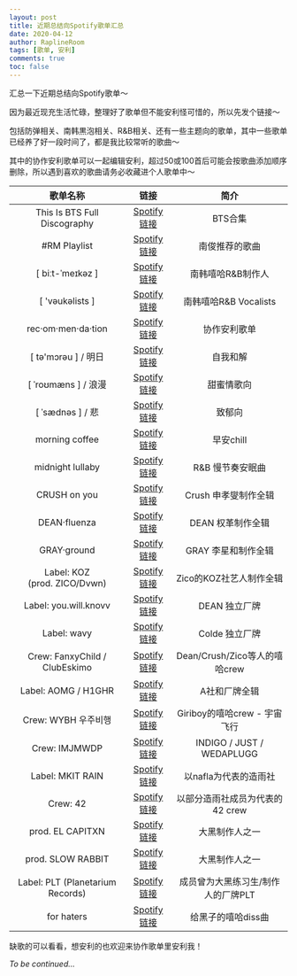 ```yaml
---
layout: post
title: 近期总结向Spotify歌单汇总
date: 2020-04-12
author: RaplineRoom
tags: [歌单, 安利]
comments: true
toc: false
---
```




汇总一下近期总结向Spotify歌单～

因为最近现充生活忙碌，整理好了歌单但不能安利怪可惜的，所以先发个链接～

包括防弹相关、南韩黒泡相关、R&B相关、还有一些主题向的歌单，其中一些歌单已经养了好一段时间了，都是我比较常听的歌曲～

其中的协作安利歌单可以一起编辑安利，超过50或100首后可能会按歌曲添加顺序删除，所以遇到喜欢的歌曲请务必收藏进个人歌单中～

|              歌单名称              |                             链接                             |                简介                |
| :--------------------------------: | :----------------------------------------------------------: | :--------------------------------: |
|    This Is BTS Full Discography    |             [Spotify链接](http://t.cn/A6wqD8Ii)              |              BTS合集               |
|           \#RM Playlist            |             [Spotify链接](http://t.cn/A6wqD8IW)              |           南俊推荐的歌曲           |
|          [ biːt-ˈmeɪkəz ]          |             [Spotify链接](http://t.cn/A6wqD8IO)              |         南韩嘻哈R&B制作人          |
|          [ 'vəukəlists ]           |             [Spotify链接](http://t.cn/A6wqD8I6)              |       南韩嘻哈R&B Vocalists        |
|         rec·om·men·da·tion         |             [Spotify链接](http://t.cn/A6wqD8Io)              |            协作安利歌单            |
|        [ tə'mɔrəu ] / 明日         |             [Spotify链接](http://t.cn/A6wqD8Ia)              |              自我和解              |
|        [ ˈroʊmæns ] / 浪漫         |             [Spotify链接](http://t.cn/A6wqD8IX)              |             甜蜜情歌向             |
|          [ ˈsædnəs ] / 悲          |             [Spotify链接](http://t.cn/A6wqD8IY)              |               致郁向               |
|           morning coffee           | [Spotify链接](https://open.spotify.com/playlist/4IGnJoSrPt78w9CFyIuKFJ?si=FRFOFP4rT-O4U9yYQ690Xw) |             早安chill              |
|          midnight lullaby          |             [Spotify链接](http://t.cn/A6wqD8Ij)              |          R&B 慢节奏安眠曲          |
|            CRUSH on you            | [Spotify链接](https://open.spotify.com/playlist/5KJoR4puBYc5l6rXeW64sP?si=-Ynb9dTdTzGT5mVS-efzpw) |        Crush 申孝燮制作全辑        |
|            DEAN·fluenza            | [Spotify链接](https://open.spotify.com/playlist/4Z9gnvrH2xM9zgruPb0mTp?si=ni7_Ho9OQG6Cdz359kg4Ug) |         DEAN 权革制作全辑          |
|            GRAY·ground             | [Spotify链接](https://open.spotify.com/playlist/0Vk2OjQiJk694g4faQ67Yf?si=6VC2HaZ2RiWx31yJRmrjAA) |        GRAY 李星和制作全辑         |
| Label: KOZ<br /> (prod. ZICO/Dvwn) |             [Spotify链接](http://t.cn/A6wqD8IK)              |      Zico的KOZ社艺人制作全辑       |
|       Label: you.will.knovv        | [Spotify链接](https://open.spotify.com/playlist/55RgUszKnHyM3qkG2rnkdO?si=DY1jE35tQGuYcDv1bIst0A) |           DEAN 独立厂牌            |
|            Label: wavy             | [Spotify链接](https://open.spotify.com/playlist/5VUv2dbvJPVh3JK2KcKDuy?si=D0FBl_X7Ri2WP-Q0L_zCbQ) |           Colde 独立厂牌           |
|   Crew: FanxyChild / ClubEskimo    |             [Spotify链接](http://t.cn/A6wqD8Ip)              |   Dean/Crush/Zico等人的嘻哈crew    |
|        Label: AOMG / H1GHR         |             [Spotify链接](http://t.cn/A6wqD8Il)              |           A社和厂牌全辑            |
|        Crew: WYBH 우주비행         |             [Spotify链接](http://t.cn/A6wqD8I9)              |    Giriboy的嘻哈crew - 宇宙飞行    |
|           Crew: IMJMWDP            | [Spotify链接](https://open.spotify.com/playlist/1rWv797sOaMWkDRCyOURIZ?si=WAzkKEOPTP2VAMmBM2JLzA) |     INDIGO / JUST / WEDAPLUGG      |
|          Label: MKIT RAIN          |             [Spotify链接](http://t.cn/A6wqD8I0)              |       以nafla为代表的造雨社        |
|              Crew: 42              |             [Spotify链接](http://t.cn/A6wqD8IN)              |  以部分造雨社成员为代表的42 crew   |
|          prod. EL CAPITXN          | [Spotify链接](https://open.spotify.com/playlist/1jQ4PNV4jTuhqJ0k9JjpZr?si=wRABtdo9ROObtceryT-zfw) |           大黑制作人之一           |
|         prod. SLOW RABBIT          | [Spotify链接](https://open.spotify.com/playlist/2V82FP5NOFY7rxyTA7xpFG?si=D6QfHz1BS4SJ63ekYxBiIA) |           大黑制作人之一           |
|  Label: PLT (Planetarium Records)  |             [Spotify链接](http://t.cn/A6wqD8IS)              | 成员曾为大黑练习生/制作人的厂牌PLT |
|             for haters             |             [Spotify链接](http://t.cn/A6wqD8IC)              |         给黑子的嘻哈diss曲         |

缺歌的可以看看，想安利的也欢迎来协作歌单里安利我！

*To be continued...* 